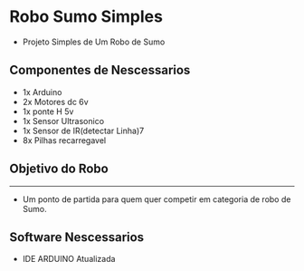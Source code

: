 # Robo Sumo Simples
- Projeto Simples de Um Robo de Sumo 
## Componentes de Nescessarios 
* 1x  Arduino 
* 2x  Motores dc 6v 
* 1x  ponte H 5v 
* 1x  Sensor Ultrasonico 
* 1x  Sensor de IR(detectar Linha)7
* 8x  Pilhas recarregavel

## Objetivo do Robo
--- 
- Um ponto de partida para quem quer competir em categoria de robo de Sumo. 

## Software Nescessarios 
- IDE ARDUINO Atualizada 


